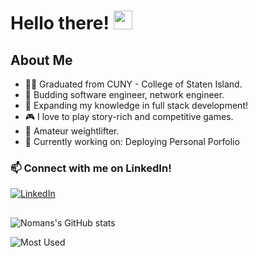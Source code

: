 # Hello there! <img src="https://raw.githubusercontent.com/MartinHeinz/MartinHeinz/master/wave.gif" width="30px">

## About Me
- 👨‍🎓 Graduated from CUNY - College of Staten Island.
- 🌱 Budding software engineer, network engineer.
- 🔭 Expanding my knowledge in full stack development!
- 🎮 I love to play story-rich and competitive games.
- 💪 Amateur weightlifter.
- 👷‍ Currently working on: Deploying Personal Porfolio
### 📫 Connect with me on LinkedIn!
[![LinkedIn](https://logos-download.com/wp-content/uploads/2016/03/LinkedIn_Logo_2019.png)](https://www.linkedin.com/in/noman-710/)
##
![Nomans's GitHub stats](https://github-readme-stats.vercel.app/api?username=numahn&theme=dark&show_icons=true)

![Most Used](https://github-readme-stats.vercel.app/api/top-langs/?username=numahn&theme=dark&layout=compact&card_width=445&langs_count=10)

